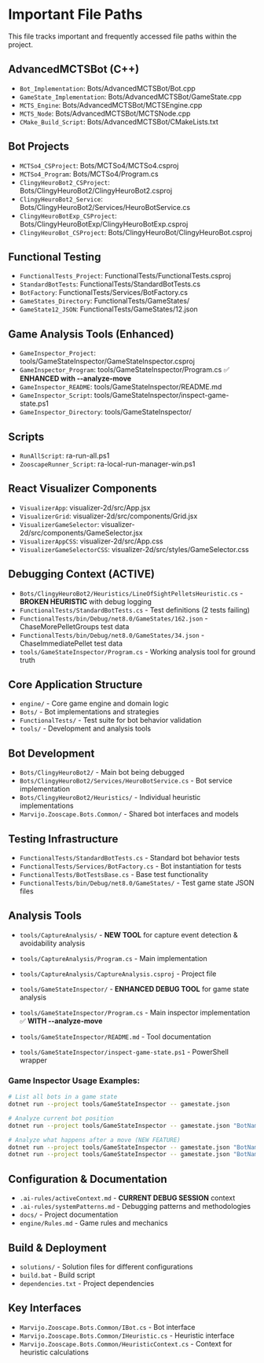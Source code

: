 # Important File Paths

This file tracks important and frequently accessed file paths within the project.

## AdvancedMCTSBot (C++)

- `Bot_Implementation`: Bots/AdvancedMCTSBot/Bot.cpp
- `GameState_Implementation`: Bots/AdvancedMCTSBot/GameState.cpp
- `MCTS_Engine`: Bots/AdvancedMCTSBot/MCTSEngine.cpp
- `MCTS_Node`: Bots/AdvancedMCTSBot/MCTSNode.cpp
- `CMake_Build_Script`: Bots/AdvancedMCTSBot/CMakeLists.txt

## Bot Projects

- `MCTSo4_CSProject`: Bots/MCTSo4/MCTSo4.csproj
- `MCTSo4_Program`: Bots/MCTSo4/Program.cs
- `ClingyHeuroBot2_CSProject`: Bots/ClingyHeuroBot2/ClingyHeuroBot2.csproj
- `ClingyHeuroBot2_Service`: Bots/ClingyHeuroBot2/Services/HeuroBotService.cs
- `ClingyHeuroBotExp_CSProject`: Bots/ClingyHeuroBotExp/ClingyHeuroBotExp.csproj
- `ClingyHeuroBot_CSProject`: Bots/ClingyHeuroBot/ClingyHeuroBot.csproj

## Functional Testing

- `FunctionalTests_Project`: FunctionalTests/FunctionalTests.csproj
- `StandardBotTests`: FunctionalTests/StandardBotTests.cs
- `BotFactory`: FunctionalTests/Services/BotFactory.cs
- `GameStates_Directory`: FunctionalTests/GameStates/
- `GameState12_JSON`: FunctionalTests/GameStates/12.json

## Game Analysis Tools (Enhanced)

- `GameInspector_Project`: tools/GameStateInspector/GameStateInspector.csproj
- `GameInspector_Program`: tools/GameStateInspector/Program.cs ✅ **ENHANCED with --analyze-move**
- `GameInspector_README`: tools/GameStateInspector/README.md
- `GameInspector_Script`: tools/GameStateInspector/inspect-game-state.ps1
- `GameInspector_Directory`: tools/GameStateInspector/

## Scripts

- `RunAllScript`: ra-run-all.ps1
- `ZooscapeRunner_Script`: ra-local-run-manager-win.ps1

## React Visualizer Components

- `VisualizerApp`: visualizer-2d/src/App.jsx
- `VisualizerGrid`: visualizer-2d/src/components/Grid.jsx
- `VisualizerGameSelector`: visualizer-2d/src/components/GameSelector.jsx
- `VisualizerAppCSS`: visualizer-2d/src/App.css
- `VisualizerGameSelectorCSS`: visualizer-2d/src/styles/GameSelector.css

## Debugging Context (ACTIVE)
- `Bots/ClingyHeuroBot2/Heuristics/LineOfSightPelletsHeuristic.cs` - **BROKEN HEURISTIC** with debug logging
- `FunctionalTests/StandardBotTests.cs` - Test definitions (2 tests failing)
- `FunctionalTests/bin/Debug/net8.0/GameStates/162.json` - ChaseMorePelletGroups test data
- `FunctionalTests/bin/Debug/net8.0/GameStates/34.json` - ChaseImmediatePellet test data
- `tools/GameStateInspector/Program.cs` - Working analysis tool for ground truth

## Core Application Structure
- `engine/` - Core game engine and domain logic
- `Bots/` - Bot implementations and strategies
- `FunctionalTests/` - Test suite for bot behavior validation
- `tools/` - Development and analysis tools

## Bot Development
- `Bots/ClingyHeuroBot2/` - Main bot being debugged
- `Bots/ClingyHeuroBot2/Services/HeuroBotService.cs` - Bot service implementation
- `Bots/ClingyHeuroBot2/Heuristics/` - Individual heuristic implementations
- `Marvijo.Zooscape.Bots.Common/` - Shared bot interfaces and models

## Testing Infrastructure
- `FunctionalTests/StandardBotTests.cs` - Standard bot behavior tests
- `FunctionalTests/Services/BotFactory.cs` - Bot instantiation for tests
- `FunctionalTests/BotTestsBase.cs` - Base test functionality
- `FunctionalTests/bin/Debug/net8.0/GameStates/` - Test game state JSON files

## Analysis Tools
- `tools/CaptureAnalysis/` - **NEW TOOL** for capture event detection & avoidability analysis
- `tools/CaptureAnalysis/Program.cs` - Main implementation
- `tools/CaptureAnalysis/CaptureAnalysis.csproj` - Project file

- `tools/GameStateInspector/` - **ENHANCED DEBUG TOOL** for game state analysis
- `tools/GameStateInspector/Program.cs` - Main inspector implementation ✅ **WITH --analyze-move**
- `tools/GameStateInspector/README.md` - Tool documentation
- `tools/GameStateInspector/inspect-game-state.ps1` - PowerShell wrapper

### Game Inspector Usage Examples:
```bash
# List all bots in a game state
dotnet run --project tools/GameStateInspector -- gamestate.json

# Analyze current bot position
dotnet run --project tools/GameStateInspector -- gamestate.json "BotName"

# Analyze what happens after a move (NEW FEATURE)
dotnet run --project tools/GameStateInspector -- gamestate.json "BotName" --analyze-move Up
dotnet run --project tools/GameStateInspector -- gamestate.json "BotName" --analyze-move Left
```

## Configuration & Documentation
- `.ai-rules/activeContext.md` - **CURRENT DEBUG SESSION** context
- `.ai-rules/systemPatterns.md` - Debugging patterns and methodologies
- `docs/` - Project documentation
- `engine/Rules.md` - Game rules and mechanics

## Build & Deployment
- `solutions/` - Solution files for different configurations
- `build.bat` - Build script
- `dependencies.txt` - Project dependencies

## Key Interfaces
- `Marvijo.Zooscape.Bots.Common/IBot.cs` - Bot interface
- `Marvijo.Zooscape.Bots.Common/IHeuristic.cs` - Heuristic interface
- `Marvijo.Zooscape.Bots.Common/HeuristicContext.cs` - Context for heuristic calculations